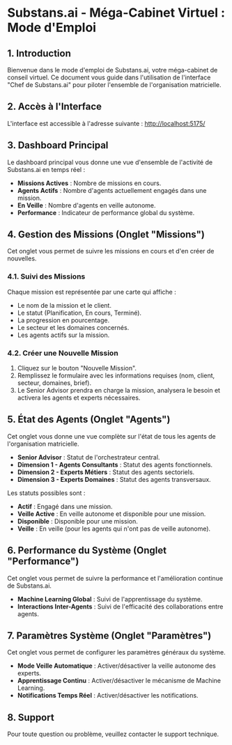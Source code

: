 # Substans.ai - Méga-Cabinet Virtuel : Mode d'Emploi

## 1. Introduction

Bienvenue dans le mode d'emploi de Substans.ai, votre méga-cabinet de conseil virtuel. Ce document vous guide dans l'utilisation de l'interface "Chef de Substans.ai" pour piloter l'ensemble de l'organisation matricielle.

## 2. Accès à l'Interface

L'interface est accessible à l'adresse suivante : [http://localhost:5175/](http://localhost:5175/)

## 3. Dashboard Principal

Le dashboard principal vous donne une vue d'ensemble de l'activité de Substans.ai en temps réel :

- **Missions Actives** : Nombre de missions en cours.
- **Agents Actifs** : Nombre d'agents actuellement engagés dans une mission.
- **En Veille** : Nombre d'agents en veille autonome.
- **Performance** : Indicateur de performance global du système.

## 4. Gestion des Missions (Onglet "Missions")

Cet onglet vous permet de suivre les missions en cours et d'en créer de nouvelles.

### 4.1. Suivi des Missions

Chaque mission est représentée par une carte qui affiche :

- Le nom de la mission et le client.
- Le statut (Planification, En cours, Terminé).
- La progression en pourcentage.
- Le secteur et les domaines concernés.
- Les agents actifs sur la mission.

### 4.2. Créer une Nouvelle Mission

1. Cliquez sur le bouton "Nouvelle Mission".
2. Remplissez le formulaire avec les informations requises (nom, client, secteur, domaines, brief).
3. Le Senior Advisor prendra en charge la mission, analysera le besoin et activera les agents et experts nécessaires.

## 5. État des Agents (Onglet "Agents")

Cet onglet vous donne une vue complète sur l'état de tous les agents de l'organisation matricielle.

- **Senior Advisor** : Statut de l'orchestrateur central.
- **Dimension 1 - Agents Consultants** : Statut des agents fonctionnels.
- **Dimension 2 - Experts Métiers** : Statut des agents sectoriels.
- **Dimension 3 - Experts Domaines** : Statut des agents transversaux.

Les statuts possibles sont :

- **Actif** : Engagé dans une mission.
- **Veille Active** : En veille autonome et disponible pour une mission.
- **Disponible** : Disponible pour une mission.
- **Veille** : En veille (pour les agents qui n'ont pas de veille autonome).

## 6. Performance du Système (Onglet "Performance")

Cet onglet vous permet de suivre la performance et l'amélioration continue de Substans.ai.

- **Machine Learning Global** : Suivi de l'apprentissage du système.
- **Interactions Inter-Agents** : Suivi de l'efficacité des collaborations entre agents.

## 7. Paramètres Système (Onglet "Paramètres")

Cet onglet vous permet de configurer les paramètres généraux du système.

- **Mode Veille Automatique** : Activer/désactiver la veille autonome des experts.
- **Apprentissage Continu** : Activer/désactiver le mécanisme de Machine Learning.
- **Notifications Temps Réel** : Activer/désactiver les notifications.

## 8. Support

Pour toute question ou problème, veuillez contacter le support technique.


